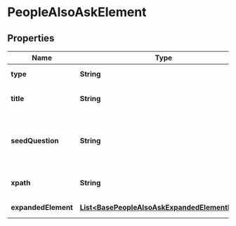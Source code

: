 

# PeopleAlsoAskElement


## Properties

| Name | Type | Description | Notes |
|------------ | ------------- | ------------- | -------------|
|**type** | **String** | type of element |  [optional] |
|**title** | **String** | title of a given link element |  [optional] |
|**seedQuestion** | **String** | question that triggered additional expanded elements |  [optional] |
|**xpath** | **String** | the XPath of the element |  [optional] |
|**expandedElement** | [**List&lt;BasePeopleAlsoAskExpandedElementItem&gt;**](BasePeopleAlsoAskExpandedElementItem.md) | expanded element |  [optional] |



